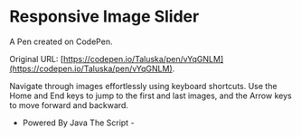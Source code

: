 # Responsive Image Slider

A Pen created on CodePen.

Original URL: [https://codepen.io/Taluska/pen/vYqGNLM](https://codepen.io/Taluska/pen/vYqGNLM).

 Navigate through images effortlessly using keyboard shortcuts. Use the Home and End keys to jump to the first and last images, and the Arrow keys to move forward and backward.

- Powered By Java The Script -